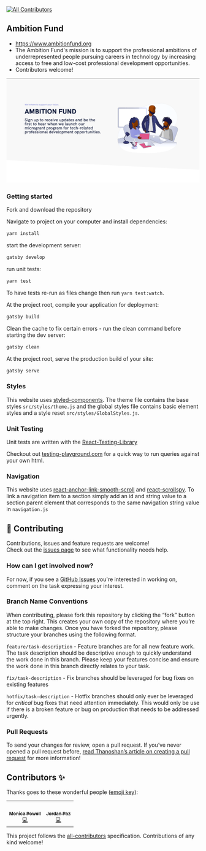 <!-- ALL-CONTRIBUTORS-BADGE:START - Do not remove or modify this section -->

[![All Contributors](https://img.shields.io/badge/all_contributors-2-orange.svg?style=flat-square)](#contributors-)

<!-- ALL-CONTRIBUTORS-BADGE:END -->

## Ambition Fund

- [https://www.ambitionfund.org ](https://www.ambitionfund.org)
- The Ambition Fund's mission is to support the professional ambitions of underrepresented people pursuing careers in technology by increasing access to free and low-cost professional development opportunities.
- Contributors welcome!

<img src="src/images/ambition-fund-landing-page-seo.png">

### Getting started

Fork and download the repository

Navigate to project on your computer and install dependencies:

```sh
yarn install
```

start the development server:

```sh
gatsby develop
```

run unit tests:

```sh
yarn test
```

To have tests re-run as files change then run `yarn test:watch`.

At the project root, compile your application for deployment:

```sh
gatsby build
```

Clean the cache to fix certain errors - run the clean command before starting the dev server:

```sh
gatsby clean
```

At the project root, serve the production build of your site:

```sh
gatsby serve
```

### Styles

This website uses [styled-components](https://www.styled-components.com/). The theme file contains the base styles `src/styles/theme.js` and the global styles file contains basic element styles and a style reset `src/styles/GlobalStyles.js`.

### Unit Testing

Unit tests are written with the [React-Testing-Library](https://github.com/testing-library/react-testing-library)

Checkout out [testing-playground.com](https://testing-playground.com) for a quick way to run queries against your own html.

### Navigation

This website uses [react-anchor-link-smooth-scroll](https://github.com/mauricevancooten/react-anchor-link-smooth-scroll#readme) and [react-scrollspy](https://github.com/makotot/react-scrollspy).
To link a navigation item to a section simply add an id and string value to a section parent element that corresponds to the same navigation string value in `navigation.js`

## 🤝 Contributing

Contributions, issues and feature requests are welcome!<br />Check out the [issues page](https://github.com/M0nica/ambition-fund-website/issues) to see what functionality needs help.

### How can I get involved now?

For now, if you see a [GitHub Issues](https://github.com/M0nica/ambition-fund-website/issues) you're interested in working on, comment on the task expressing your interest.

### Branch Name Conventions

When contributing, please fork this repository by clicking the “fork” button at the top right. This creates your own copy of the repository where you’re able to make changes. Once you have forked the repository, please structure your branches using the following format.

`feature/task-description` - Feature branches are for all new feature work. The task description should be descriptive enough to quickly understand the work done in this branch. Please keep your features concise and ensure the work done in this branch directly relates to your task.

`fix/task-description` - Fix branches should be leveraged for bug fixes on existing features

`hotfix/task-description` - Hotfix branches should only ever be leveraged for _critical_ bug fixes that need attention immediately. This would only be use if there is a broken feature or bug on production that needs to be addressed urgently.

### Pull Requests

To send your changes for review, open a pull request. If you’ve never opened a pull request before, [read Thanoshan’s article on creating a pull request](https://www.freecodecamp.org/news/how-to-make-your-first-pull-request-on-github-3/) for more information!

## Contributors ✨

Thanks goes to these wonderful people ([emoji key](https://allcontributors.org/docs/en/emoji-key)):

<!-- ALL-CONTRIBUTORS-LIST:START - Do not remove or modify this section -->
<!-- prettier-ignore-start -->
<!-- markdownlint-disable -->
<table>
  <tr>
    <td align="center"><a href="https://www.aboutmonica.com"><img src="https://avatars0.githubusercontent.com/u/6998954?v=4" width="100px;" alt=""/><br /><sub><b>Monica Powell</b></sub></a><br /><a href="https://github.com/M0nica/ambition-fund-website/commits?author=m0nica" title="Code">💻</a></td>
    <td align="center"><a href="https://github.com/jordan-paz"><img src="https://avatars0.githubusercontent.com/u/42680433?v=4" width="100px;" alt=""/><br /><sub><b>Jordan Paz</b></sub></a><br /><a href="https://github.com/M0nica/ambition-fund-website/commits?author=jordan-paz" title="Code">💻</a></td>
  </tr>
</table>

<!-- markdownlint-enable -->
<!-- prettier-ignore-end -->

<!-- ALL-CONTRIBUTORS-LIST:END -->

This project follows the [all-contributors](https://github.com/all-contributors/all-contributors) specification. Contributions of any kind welcome!
